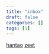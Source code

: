 ```yaml
---
title: "inbox"
draft: false
categories: []
tags: [1]
---
```


[hantao](/hantao)
[zeet](/zeet)









